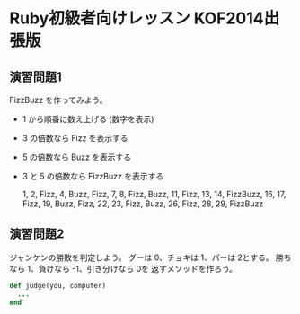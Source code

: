 # Ruby初級者向けレッスン KOF2014出張版

## 演習問題1

FizzBuzz を作ってみよう。

* 1 から順番に数え上げる (数字を表示)
* 3 の倍数なら Fizz を表示する
* 5 の倍数なら Buzz を表示する
* 3 と 5 の倍数なら FizzBuzz を表示する

    1, 2, Fizz, 4, Buzz, Fizz, 7, 8, Fizz, Buzz, 11, Fizz, 13, 14, FizzBuzz, 16, 17, Fizz, 19, Buzz, Fizz, 22, 23, Fizz, Buzz, 26, Fizz, 28, 29, FizzBuzz


## 演習問題2

ジャンケンの勝敗を判定しよう。
グーは 0、チョキは 1、パーは 2とする。 勝ちなら 1、負けなら -1、引き分けなら 0を 返すメソッドを作ろう。

```ruby
def judge(you, computer)
  ...
end
```
